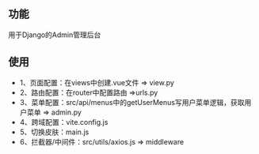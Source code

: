 ## 功能
用于Django的Admin管理后台
## 使用
* 1、页面配置：在views中创建.vue文件 => view.py
* 2、路由配置：在router中配置路由 =>urls.py
* 3、菜单配置：src/api/menus中的getUserMenus写用户菜单逻辑，获取用户菜单  => admin.py
* 4、跨域配置：vite.config.js
* 5、切换皮肤：main.js
* 6、拦截器/中间件：src/utils/axios.js  => middleware

